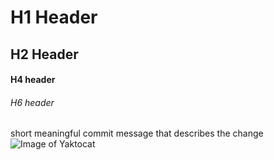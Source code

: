 # H1 Header
## H2 Header
#### H4 header
###### H6 header
short meaningful commit message that describes the change
![Image of Yaktocat](https://octodex.github.com/images/yaktocat.png)


